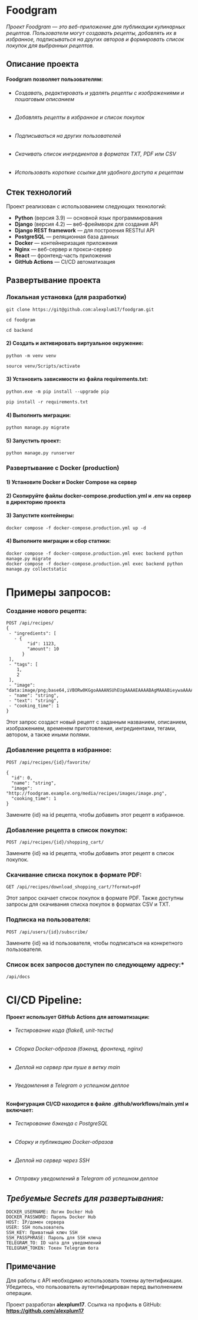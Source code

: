 # **Foodgram**

_Проект Foodgram — это веб-приложение для публикации кулинарных рецептов. Пользователи могут создавать рецепты, добавлять их в избранное, подписываться на других авторов и формировать список покупок для выбранных рецептов._

## **Описание проекта**
#### Foodgram позволяет пользователям:

- ###### Создавать, редактировать и удалять рецепты с изображениями и пошаговым описанием
- ###### Добавлять рецепты в избранное и список покупок
- ###### Подписываться на других пользователей
- ###### Скачивать список ингредиентов в форматах TXT, PDF или CSV
- ###### Использовать короткие ссылки для удобного доступа к рецептам

## **Стек технологий**
Проект реализован с использованием следующих технологий:

- **Python** (версия 3.9) — основной язык программирования
- **Django** (версия 4.2) — веб-фреймворк для создания API
- **Django REST framework** — для построения RESTful API
- **PostgreSQL** — реляционная база данных
- **Docker** — контейнеризация приложения
- **Nginx** — веб-сервер и прокси-сервер
- **React** — фронтенд-часть приложения
- **GitHub Actions** — CI/CD автоматизация

## **Развертывание проекта**
### **Локальная установка (для разработки)**

```
git clone https://git@github.com:alexplum17/foodgram.git
```

```
cd foodgram
```

```
cd backend
```

#### 2) Cоздать и активировать виртуальное окружение:

```
python -m venv venv
```

```
source venv/Scripts/activate 
```

#### 3) Установить зависимости из файла requirements.txt:

```
python.exe -m pip install --upgrade pip
```

```
pip install -r requirements.txt
```

#### 4) Выполнить миграции:

```
python manage.py migrate
```

#### 5) Запустить проект:

```
python manage.py runserver
```

### **Развертывание с Docker (production)**

#### 1) Установите Docker и Docker Compose на сервер
#### 2) Скопируйте файлы docker-compose.production.yml и .env на сервер в директорию проекта
#### 3) Запустите контейнеры:

```
docker compose -f docker-compose.production.yml up -d
```

#### 4) Выполните миграции и сбор статики:

```
docker compose -f docker-compose.production.yml exec backend python manage.py migrate
docker compose -f docker-compose.production.yml exec backend python manage.py collectstatic
```

# **Примеры запросов**:

### Создание нового рецепта:

```
POST /api/recipes/
{
 - "ingredients": [
   - {
        "id": 1123,
        "amount": 10
      }
 ],
 - "tags": [
    1,
    2
 ],
 - "image": "data:image/png;base64,iVBORw0KGgoAAAANSUhEUgAAAAEAAAABAgMAAABieywaAAAACVBMVEUAAAD///9fX1/S0ecCAAAACXBIWXMAAA7EAAAOxAGVKw4bAAAACklEQVQImWNoAAAAggCByxOyYQAAAABJRU5ErkJggg==",
 - "name": "string",
 - "text": "string",
 - "cooking_time": 1
}
```
Этот запрос создаст новый рецепт с заданным названием, описанием, изображением, временем приготовления, ингредиентами, тегами, автором, а также иными полями.

### Добавление рецепта в избранное:

```
POST /api/recipes/{id}/favorite/

{
  "id": 0,
  "name": "string",
  "image": "http://foodgram.example.org/media/recipes/images/image.png",
  "cooking_time": 1
}
```
Замените {id} на id рецепта, чтобы добавить этот рецепт в избранное.


### Добавление рецепта в список покупок:

```
POST /api/recipes/{id}/shopping_cart/
```
Замените {id} на id рецепта, чтобы добавить этот рецепт в список покупок.


### Скачивание списка покупок в формате PDF:

```
GET /api/recipes/download_shopping_cart/?format=pdf
```
Этот запрос скачает список покупок в формате PDF. Также доступны запросы для скачивания списка покупок в форматах CSV и TXT.


### Подписка на пользователя:

```
POST /api/users/{id}/subscribe/
```
Замените {id} на id пользователя, чтобы подписаться на конкретного пользователя.


### Список всех запросов доступен по следующему адресу:*

```
/api/docs
```


# **CI/CD Pipeline**:

#### Проект использует GitHub Actions для автоматизации:

 - ###### Тестирование кода (flake8, unit-тесты)

 - ###### Сборка Docker-образов (бэкенд, фронтенд, nginx)

 - ###### Деплой на сервер при пуше в ветку main

 - ###### Уведомления в Telegram о успешном деплое

#### Конфигурация CI/CD находится в файле .github/workflows/main.yml и включает:

 - ###### Тестирование бэкенда с PostgreSQL

 - ###### Сборку и публикацию Docker-образов

 - ###### Деплой на сервер через SSH

 - ###### Отправку уведомлений в Telegram об успешном деплое


## *Требуемые Secrets для развертывания:*
```
DOCKER_USERNAME: Логин Docker Hub
DOCKER_PASSWORD: Пароль Docker Hub
HOST: IP/домен сервера
USER: SSH пользователь
SSH_KEY: Приватный ключ SSH
SSH_PASSPHRASE: Пароль для SSH ключа
TELEGRAM_TO: ID чата для уведомлений
TELEGRAM_TOKEN: Токен Telegram бота
```

## **Примечание**
Для работы с API необходимо использовать токены аутентификации. Убедитесь, что пользователь аутентифицирован перед выполнением операции.

Проект разработан **alexplum17**.
Ссылка на профиль в GitHub: **https://github.com/alexplum17**
